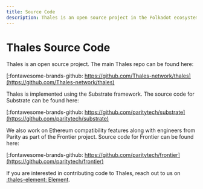 ```yaml
---
title: Source Code
description: Thales is an open source project in the Polkadot ecosystem, with publicly available and auditable source code.
---
```


# Thales Source Code

Thales is an open source project.  The main Thales repo can be found here:

[:fontawesome-brands-github: https://github.com/Thales-network/thales](https://github.com/Thales-network/thales)

Thales is implemented using the Substrate framework.  The source code for Substrate can be found here:

[:fontawesome-brands-github: https://github.com/paritytech/substrate](https://github.com/paritytech/substrate)

We also work on Ethereum compatibility features along with engineers from Parity as part of the Frontier project.  Source code for Frontier can be found here:

[:fontawesome-brands-github: https://github.com/paritytech/frontier](https://github.com/paritytech/frontier)

If you are interested in contributing code to Thales, reach out to us on [:thales-element: Element](https://matrix.to/#/!dzULkAiPePEaverEEP:matrix.org?via=matrix.org).

